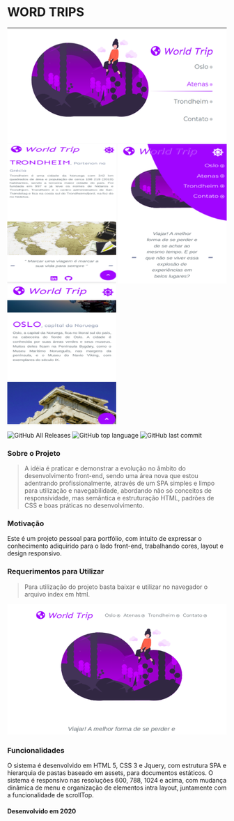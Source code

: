 # WORD TRIPS
<section data-markdown>
  
  ![Screen 01](https://github.com/NathanaelCruz/images_resource_projects/blob/master/Images/screen_WT_01.png)
  <img src="https://github.com/NathanaelCruz/images_resource_projects/blob/master/Images/screen_WT_06.png" width="250" height="320"/>
  <img src="https://github.com/NathanaelCruz/images_resource_projects/blob/master/Images/screen_WT_03.png" width="250" height="320"/>
  <img src="https://github.com/NathanaelCruz/images_resource_projects/blob/master/Images/screen_WT_04.png" width="250" height="320"/>
  
</section>

![GitHub All Releases](https://img.shields.io/github/downloads/NathanaelCruz/World_trip/total)
![GitHub top language](https://img.shields.io/github/languages/top/NathanaelCruz/World_trip)
![GitHub last commit](https://img.shields.io/github/last-commit/NathanaelCruz/World_trip)

### Sobre o Projeto
> A idéia é praticar e demonstrar a evolução no âmbito do desenvolvimento front-end, sendo uma área nova que estou adentrando profissionalmente, através de um SPA simples e limpo para utilização e navegabilidade, abordando não só conceitos de responsividade, mas semântica e estruturação HTML, padrões de CSS e boas práticas no desenvolvimento.


### Motivação
Este é um projeto pessoal para portfólio, com intuito de expressar o conhecimento adiquirido para o lado front-end, trabalhando cores, layout e design responsivo.

### Requerimentos para Utilizar
> Para utilização do projeto basta baixar e utilizar no navegador o arquivo index em html.


<section data-markdown>
  
  <img src="https://github.com/NathanaelCruz/images_resource_projects/blob/master/Images/screen_WT_05.png" width="570" height="300" />
  
</section>

### Funcionalidades
O sistema é desenvolvido em HTML 5, CSS 3 e Jquery, com estrutura SPA e hierarquia de pastas baseado em assets, para documentos estáticos. O sistema é responsivo nas resoluções 600, 788, 1024 e acima, com mudança dinâmica de menu e organização de elementos intra layout, juntamente com a funcionalidade de scrollTop.

#### Desenvolvido em 2020

